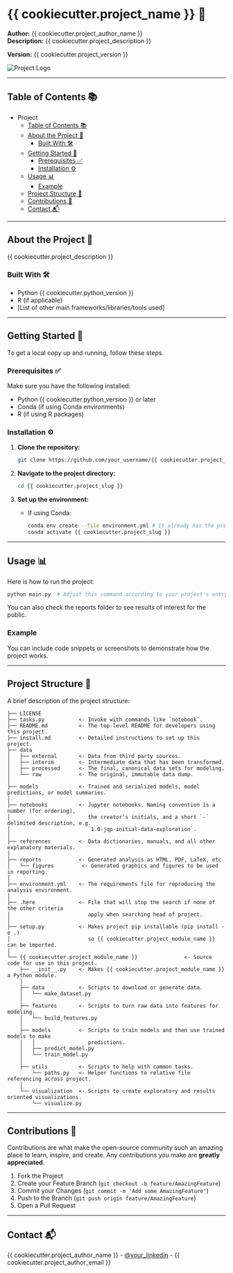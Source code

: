 
# {{ cookiecutter.project_name }} 🎉

**Author:** {{ cookiecutter.project_author_name }}  
**Description:** {{ cookiecutter.project_description }}

**Version:** {{ cookiecutter.project_version }}

![Project Logo](https://cdn-icons-png.flaticon.com/512/2103/2103607.png)  <!-- You can replace this URL with your project's logo -->

---

## Table of Contents 📚

- Project
  - [Table of Contents 📚](#table-of-contents-)
  - [About the Project 📝](#about-the-project-)
    - [Built With 🛠️](#built-with-️)
  - [Getting Started 🚀](#getting-started-)
    - [Prerequisites ✅](#prerequisites-)
    - [Installation ⚙️](#installation-️)
  - [Usage 📊](#usage-)
    - [Example](#example)
  - [Project Structure 📂](#project-structure-)
  - [Contributions 🤝](#contributions-)
  - [Contact 📬](#contact-)

---

## About the Project 📝

{{ cookiecutter.project_description }}

### Built With 🛠️
- Python {{ cookiecutter.python_version }}
- R (if applicable)
- [List of other main frameworks/libraries/tools used]

---

## Getting Started 🚀

To get a local copy up and running, follow these steps.

### Prerequisites ✅

Make sure you have the following installed:
- Python {{ cookiecutter.python_version }} or later
- Conda (if using Conda environments)
- R (if using R packages)

### Installation ⚙️

1. **Clone the repository:**

   ```sh
   git clone https://github.com/your_username/{{ cookiecutter.project_slug }}.git #Remember to change
   ```

2. **Navigate to the project directory:**

   ```sh
   cd {{ cookiecutter.project_slug }}
   ```

3. **Set up the environment:**

   - If using Conda:
     ```sh
     conda env create --file environment.yml # It already has the project name
     conda activate {{ cookiecutter.project_slug }}
     ```

---

## Usage 📊

Here is how to run the project:

```sh
python main.py  # Adjust this command according to your project's entry point
```
You can also check the reports folder to see results of interest for the public.

### Example
You can include code snippets or screenshots to demonstrate how the project works.

---

## Project Structure 📂

A brief description of the project structure:

    ├── LICENSE
    ├── tasks.py           <- Invoke with commands like `notebook`.
    ├── README.md          <- The top-level README for developers using this project.
    ├── install.md         <- Detailed instructions to set up this project.
    ├── data
    │   ├── external       <- Data from third party sources.
    │   ├── interim        <- Intermediate data that has been transformed.
    │   ├── processed      <- The final, canonical data sets for modeling.
    │   └── raw            <- The original, immutable data dump.
    │
    ├── models             <- Trained and serialized models, model predictions, or model summaries.
    │
    ├── notebooks          <- Jupyter notebooks. Naming convention is a number (for ordering),
    │                         the creator's initials, and a short `-` delimited description, e.g.
    │                         `1.0-jqp-initial-data-exploration`.
    │
    ├── references         <- Data dictionaries, manuals, and all other explanatory materials.
    │
    ├── reports            <- Generated analysis as HTML, PDF, LaTeX, etc.
    │   └── figures         <- Generated graphics and figures to be used in reporting.
    │
    ├── environment.yml    <- The requirements file for reproducing the analysis environment.
    │
    ├── .here              <- File that will stop the search if none of the other criteria
    │                         apply when searching head of project.
    │
    ├── setup.py           <- Makes project pip installable (pip install -e .)
    │                         so {{ cookiecutter.project_module_name }} can be imported.
    │
    └── {{ cookiecutter.project_module_name }}               <- Source code for use in this project.
        ├── __init__.py    <- Makes {{ cookiecutter.project_module_name }} a Python module.
        │
        ├── data           <- Scripts to download or generate data.
        │   └── make_dataset.py
        │
        ├── features       <- Scripts to turn raw data into features for modeling.
        │   └── build_features.py
        │
        ├── models         <- Scripts to train models and then use trained models to make
        │   │                 predictions.
        │   ├── predict_model.py
        │   └── train_model.py
        │
        ├── utils          <- Scripts to help with common tasks.
            └── paths.py   <- Helper functions to relative file referencing across project.
        │
        └── visualization  <- Scripts to create exploratory and results oriented visualizations.
            └── visualize.py

---
## Contributions 🤝

Contributions are what make the open-source community such an amazing place to learn, inspire, and create. Any contributions you make are **greatly appreciated**.

1. Fork the Project
2. Create your Feature Branch (`git checkout -b feature/AmazingFeature`)
3. Commit your Changes (`git commit -m 'Add some AmazingFeature'`)
4. Push to the Branch (`git push origin feature/AmazingFeature`)
5. Open a Pull Request

---

## Contact 📬

{{ cookiecutter.project_author_name }} - [@your_linkedin](https://linkedin.com/your_linkedin) - {{ cookiecutter.project_author_email }}
